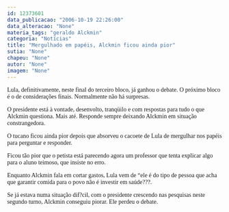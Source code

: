 ```yaml
---
id: 12373601
data_publicacao: "2006-10-19 22:26:00"
data_alteracao: "None"
materia_tags: "geraldo Alckmin"
categoria: "Notícias"
title: "Mergulhado em papéis, Alckmin ficou ainda pior"
sutia: "None"
chapeu: "None"
autor: "None"
imagem: "None"
---
```

<p><P><FONT face=Verdana>Lula, definitivamente, neste final do terceiro bloco, já ganhou o debate. O próximo bloco é o de considerações finais. Normalmente não há surpresas.</FONT></P></p>
<p><P><FONT face=Verdana>O presidente está à vontade, desenvolto, tranqüilo e com respostas para tudo o que Alckmin questiona. Mais até. Responde sempre deixando Alckmin em situação constrangedora.</FONT></P></p>
<p><P><FONT face=Verdana>O tucano ficou ainda pior depois que absorveu o cacoete de Lula de mergulhar nos papéis para perguntar e responder. </FONT></P></p>
<p><P><FONT face=Verdana>Ficou tão pior que o petista está parecendo agora um professor que tenta explicar algo para o aluno teimoso, que insiste no erro.</FONT></P></p>
<p><P><FONT face=Verdana>Enquanto Alckmin fala em cortar gastos, Lula vem de “ele é do tipo de pessoa que acha que garantir comida para o povo não é investir em saúde???.</FONT></P></p>
<p><P><FONT face=Verdana>Se já estava numa situação dif?cil, com o presidente crescendo nas pesquisas neste segundo turno, Alckmin conseguiu piorar. Ele perdeu o debate.</FONT></P> </p>
